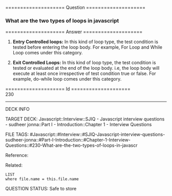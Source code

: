 ==================== Question ====================  

### What are the two types of loops in javascript  

==================== Answer ====================  

1. **Entry Controlled loops:** In this kind of loop type, the test condition is tested before entering the loop body. For example, For Loop and While Loop comes under this category.

2. **Exit Controlled Loops:** In this kind of loop type, the test condition is tested or evaluated at the end of the loop body. i.e, the loop body will execute at least once irrespective of test condition true or false. For example, do-while loop comes under this category.

==================== Id ====================  
230

---

DECK INFO

TARGET DECK: Javascript::Interview::SJIQ - Javascript interview questions - sudheer jonna::Part I - Introduction::Chapter 1 - Interview Questions

FILE TAGS: #Javascript::#Interview::#SJIQ-Javascript-interview-questions-sudheer-jonna::#Part-I-Introduction::#Chapter-1-Interview-Questions::#230-What-are-the-two-types-of-loops-in-javascr

Reference:

Related:

```dataview
LIST
where file.name = this.file.name
```

QUESTION STATUS: Safe to store
